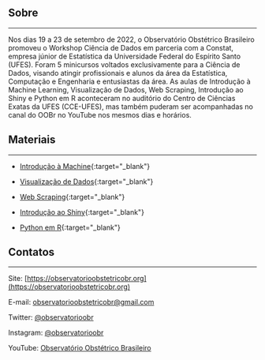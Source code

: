## Sobre
<hr>
Nos dias 19 a 23 de setembro de 2022, o Observatório Obstétrico Brasileiro promoveu o Workshop Ciência de Dados em parceria com a Constat, empresa júnior de Estatística da Universidade Federal do Espírito Santo (UFES). Foram 5 minicursos voltados exclusivamente para a Ciência de Dados, visando atingir profissionais e alunos da área da Estatística, Computação e Engenharia e entusiastas da área. As aulas de Introdução à Machine Learning, Visualização de Dados, Web Scraping, Introdução ao Shiny e Python em R aconteceram no auditório do Centro de Ciências Exatas da UFES (CCE-UFES), mas também puderam ser acompanhadas no canal do OOBr no YouTube nos mesmos dias e horários.

## Materiais
<hr>

- [Introdução à Machine](introducao_ml/machine_learning.html){:target="_blank"}

- [Visualização de Dados](visualizacao_dados/slide.html){:target="_blank"}

- [Web Scraping](web_scraping/web_scraping.html){:target="_blank"}

- [Introdução ao Shiny](introducao_shiny/shiny.html){:target="_blank"}

- [Python em R](python_r/pyr.html){:target="_blank"}

## Contatos
<hr>

Site: [https://observatorioobstetricobr.org](https://observatorioobstetricobr.org)

E-mail: <a href="mailto:observatorioobstetricobr@gmail.com">observatorioobstetricobr@gmail.com</a>

Twitter: [@observatorioobr](https://twitter.com/observatorioobr)

Instagram: [@observatorioobr](https://instagram/observatorioobr) 

YouTube: [Observatório Obstétrico Brasileiro](https://www.youtube.com/channel/UCp4k0g_6yP-S8G2DU6_lSeQ)
